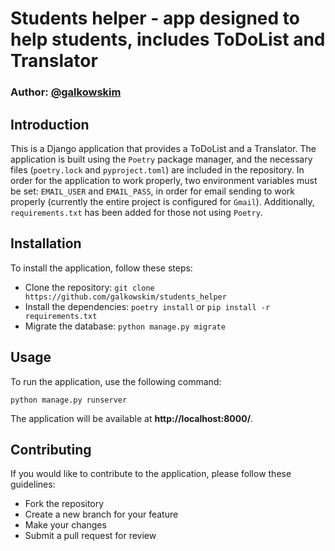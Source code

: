 # Students helper - app designed to help students, includes ToDoList and Translator

### Author: [@galkowskim](https://github.com/galkowskim)

## Introduction
This is a Django application that provides a ToDoList and a Translator. The application is built using the `Poetry` package manager, and the necessary files (`poetry.lock` and `pyproject.toml`) are included in the repository. In order for the application to work properly, two environment variables must be set: `EMAIL_USER` and `EMAIL_PASS`, in order for email sending to work properly (currently the entire project is configured for `Gmail`). Additionally, `requirements.txt` has been added for those not using `Poetry`.

## Installation
To install the application, follow these steps:

- Clone the repository: `git clone https://github.com/galkowskim/students_helper`
- Install the dependencies: `poetry install` or `pip install -r requirements.txt`
- Migrate the database: `python manage.py migrate`


## Usage
To run the application, use the following command:

`python manage.py runserver`

The application will be available at **http://localhost:8000/**.

## Contributing
If you would like to contribute to the application, please follow these guidelines:
- Fork the repository
- Create a new branch for your feature
- Make your changes
- Submit a pull request for review

